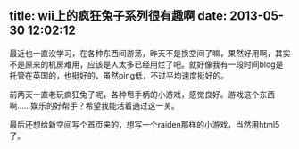 title: wii上的疯狂兔子系列很有趣啊
date: 2013-05-30 12:02:12
---

最近也一直没学习，在各种东西间游荡，昨天不是换空间了嘛，果然好用啊，其实不是原来的机房难用，应该是人太多已经用烂了吧。就好像我有一段时间blog是托管在英国的，也挺好的，虽然ping低，不过平均速度挺好的。

前两天一直老玩疯狂兔子呢，各种甩手柄的小游戏，感觉良好。游戏这个东西啊……娱乐的好帮手？希望我能活着通过这一关。

最后还想给新空间写个首页来的，想写一个raiden那样的小游戏，当然用html5了。